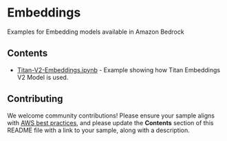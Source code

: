 # Embeddings 

Examples for Embedding models available in Amazon Bedrock

## Contents

- [Titan-V2-Embeddings.ipynb](./Titan-V2-Embeddings.ipynb) - Example showing how Titan Embeddings V2 Model is used.


## Contributing

We welcome community contributions! Please ensure your sample aligns with  [AWS best practices](https://aws.amazon.com/architecture/well-architected/), and please update the **Contents** section of this README file with a link to your sample, along with a description.